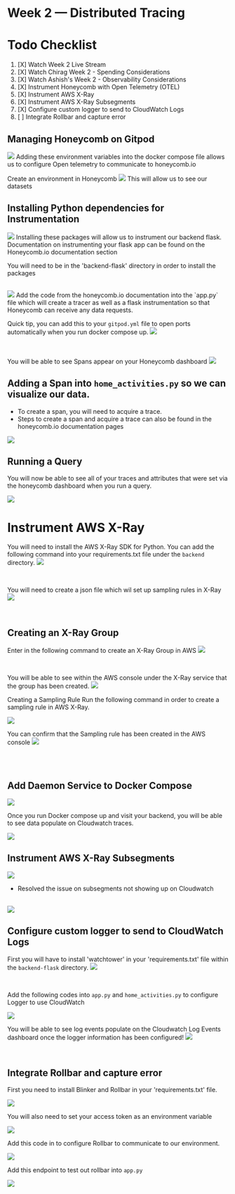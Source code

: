 # Week 2 — Distributed Tracing

# Todo Checklist 

1. [X] Watch Week 2 Live Stream 
2. [X] Watch Chirag Week 2 - Spending Considerations 
3. [X] Watch Ashish's Week 2 - Observability Considerations 
4. [X] Instrument Honeycomb with Open Telemetry (OTEL)
5. [X] Instrument AWS X-Ray
6. [X] Instrument AWS X-Ray Subsegments
7. [X] Configure custom logger to send to CloudWatch Logs
8. [ ] Integrate Rollbar and capture error 



## Managing Honeycomb on Gitpod 
<img src= ./images/OTELDC.png>
Adding these environment variables into the docker compose file allows us to configure Open telemetry to communicate to honeycomb.io

Create an environment in Honeycomb 
<img src= ./images/HoneyEnv.png>
This will allow us to see our datasets 



## Installing Python dependencies for Instrumentation 

<img src= ./images/PyComb.png>
Installing these packages will allow us to instrument our backend flask. Documentation on instrumenting your flask app can be found on the Honeycomb.io documentation section

  You will need to be in the 'backend-flask' directory in order to install the packages <br />

<br />

<img src= ./images/BackEndHC.png>
Add the code from the honeycomb.io documentation into the `app.py` file which will create a tracer as well as a flask instrumentation so that Honeycomb can receive any data requests. 




<br />

Quick tip, you can add this to your `gitpod.yml` file to open ports automatically when you run docker compose up. 
<img src= ./images/OpenPort.png>

<br />

<br />
You will be able to see Spans appear on your Honeycomb dashboard
<img src= ./images/Spans.png>


<br />

## Adding a Span into `home_activities.py` so we can visualize our data. 
 - To create a span, you will need to acquire a trace. 
 - Steps to create a span and acquire a trace can also be found in the honeycomb.io documentation pages 

 <img src= ./images/Trace.png>

<br />

## Running a Query
You will now be able to see all of your traces and attributes that were set via the honeycomb dashboard when you run a query.

<img src= ./images/Attributes.png>


# Instrument AWS X-Ray

You will need to install the AWS X-Ray SDK for Python. You can add the following command into your requirements.txt file under the `backend` directory. 
<img src= ./images/XraySDK.png>

<br />

You will need to create a json file which wil set up sampling rules in X-Ray 
<img src= ./images/XRayRes.png>

<br />

## Creating an X-Ray Group 
Enter in the following command to create an X-Ray Group in AWS 
<img src= ./images/XRayGroup.png>

<br />

You will be able to see within the AWS console under the X-Ray service that the group has been created. 
<img src= ./images/X-RayGroup.png>


Creating a Sampling Rule 
 Run the following command in order to create a sampling rule in AWS X-Ray.

 <img src= ./images/SampleRule.png>

 <br />

 You can confirm that the Sampling rule has been created in the AWS console 
 <img src= ./images/CloudwatchSR.png>

<br />


<br />


## Add Daemon Service to Docker Compose 
<img src= ./images/X-RayDae.png>


<br />

Once you run Docker compose up and visit your backend, you will be able to see data populate on Cloudwatch traces. 

<img src= ./images/CWTrace.png>

<br />

## Instrument AWS X-Ray Subsegments

<img src= ./images/SubSeg.png>

- Resolved the issue on subsegments not showing up on Cloudwatch

<br />

<img src= ./images/MockData.png>

<br />

## Configure custom logger to send to CloudWatch Logs

First you will have to install 'watchtower' in your 'requirements.txt' file within the `backend-flask` directory. 
<img src= ./images/Watchtower.png>

<br />

Add the following codes into `app.py` and `home_activities.py` to configure Logger to use CloudWatch 

<img src= ./images/LogInfo.png>

<br />

You will be able to see log events populate on the Cloudwatch Log Events dashboard once the logger information has been configured!
<img src= ./images/CWL.png>

<br />

## Integrate Rollbar and capture error 

First you need to install Blinker and Rollbar in your 'requirements.txt' file. 

<img src= ./images/RollbarInstall.png >

<br />

You will also need to set your access token as an environment variable

<img src= ./images/RollEnv.png>

<br />

Add this code in to configure Rollbar to communicate to our environment.

<img src= ./images/Rollbarinit.png>

<br />

Add this endpoint to test out rollbar into  `app.py` 

<img src= ./images/RollTest.png>
















